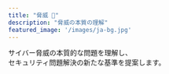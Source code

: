 ```yaml
---
title: "脅威 🦠"  
description: "脅威の本質の理解"  
featured_image: '/images/ja-bg.jpg'  
---
```


サイバー脅威の本質的な問題を理解し、  
セキュリティ問題解決の新たな基準を提案します。 
